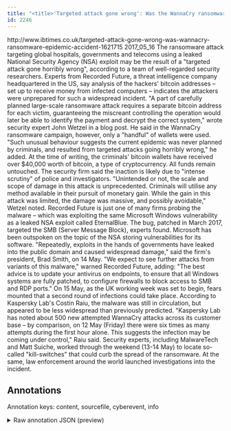 ```yaml
---
title: "<title>'Targeted attack gone wrong': Was the WannaCry ransomware epidemic an accident?</title>"
id: 2246
---
```


<title>'Targeted attack gone wrong': Was the WannaCry ransomware epidemic an accident?</title>
<source> http://www.ibtimes.co.uk/targeted-attack-gone-wrong-was-wannacry-ransomware-epidemic-accident-1621715 </source>
<date> 2017_05_16 </date>
<text>
The ransomware attack targeting global hospitals, governments and telecoms using a leaked National Security Agency (NSA) exploit may be the result of a "targeted attack gone horribly wrong", according to a team of well-regarded security researchers.
Experts from Recorded Future, a threat intelligence company headquartered in the US, say analysis of the hackers' bitcoin addresses – set up to receive money from infected computers – indicates the attackers were unprepared for such a widespread incident.
"A part of carefully planned large-scale ransomware attack requires a separate bitcoin address for each victim, guaranteeing the miscreant controlling the operation would later be able to identify the payment and decrypt the correct system," wrote security expert John Wetzel in a blog post.
He said in the WannaCry ransomware campaign, however, only a "handful" of wallets were used.
"Such unusual behaviour suggests the current epidemic was never planned by criminals, and resulted from targeted attacks going horribly wrong," he added.
At the time of writing, the criminals' bitcoin wallets have received over $40,000 worth of bitcoin, a type of cryptocurrency. All funds remain untouched.
The security firm said the inaction is likely due to "intense scrutiny" of police and investigators.
"Unintended or not, the scale and scope of damage in this attack is unprecedented. Criminals will utilise any method available in their pursuit of monetary gain. While the gain in this attack was limited, the damage was massive, and possibly avoidable," Wetzel noted.
Recorded Future is just one of many firms probing the malware – which was exploiting the same Microsoft Windows vulnerability as a leaked NSA exploit called EternalBlue.
The bug, patched in March 2017, targeted the SMB (Server Message Block), experts found.
Microsoft has been outspoken on the topic of the NSA storing vulnerabilities for its software.
"Repeatedly, exploits in the hands of governments have leaked into the public domain and caused widespread damage," said the firm's president, Brad Smith, on 14 May.
"We expect to see further attacks from variants of this malware," warned Recorded Future, adding: "The best advice is to update your antivirus on endpoints, to ensure that all Windows systems are fully patched, to configure firewalls to block access to SMB and RDP ports."
On 15 May, as the UK working week was set to begin, fears mounted that a second round of infections could take place. According to Kaspersky Lab's Costin Raiu, the malware was still in circulation, but appeared to be less widespread than previously predicted.
"Kaspersky Lab has noted about 500 new attempted WannaCry attacks across its customer base – by comparison, on 12 May (Friday) there were six times as many attempts during the first hour alone. This suggests the infection may be coming under control," Raiu said.
Security experts, including MalwareTech and Matt Suiche, worked through the weekend (13-14 May) to locate so-called "kill-switches" that could curb the spread of the ransomware. At the same, law enforcement around the world launched investigations into the incident.
</text>



## Annotations

Annotation keys: content, sourcefile, cyberevent, info

<details>
<summary>Raw annotation JSON (preview)</summary>

```json
{
  "content": "The ransomware attack targeting global hospitals, governments and telecoms using a leaked National Security Agency (NSA) exploit may be the result of a \"targeted attack gone horribly wrong\", according to a team of well-regarded security researchers. Experts from Recorded Future, a threat intelligence company headquartered in the US, say analysis of the hackers' bitcoin addresses \u2013 set up to receive money from infected computers \u2013 indicates the attackers were unprepared for such a widespread incident. \"A part of carefully planned large-scale ransomware attack requires a separate bitcoin address for each victim, guaranteeing the miscreant controlling the operation would later be able to identify the payment and decrypt the correct system,\" wrote security expert John Wetzel in a blog post. He said in the WannaCry ransomware campaign, however, only a \"handful\" of wallets were used. \"Such unusual behaviour suggests the current epidemic was never planned by criminals, and resulted from targeted attacks going horribly wrong,\" he added. At the time of writing, the criminals' bitcoin wallets have received over $40,000 worth of bitcoin, a type of cryptocurrency. All funds remain untouched. The security firm said the inaction is likely due to \"intense scrutiny\" of police and investigators. \"Unintended or not, the scale and scope of damage in this attack is unprecedented. Criminals will utilise any method available in their pursuit of monetary gain. While the gain in this attack was limited, the damage was massive, and possibly avoidable,\" Wetzel noted. Recorded Future is just one of many firms probing the malware \u2013 which was exploiting the same Microsoft Windows vulnerability as a leaked NSA exploit called EternalBlue. The bug, patched in March 2017, targeted the SMB (Server Message Block), experts found. Microsoft has been outspoken on the topic of the NSA storing vulnerabilities for its software. \"Repeatedly, exploits in the hands of governments have leaked into the public domain and caused widespread damage,\" said the firm's president, Brad Smith, on 14 May. \"We expect to see further attacks from variants of this malware,\" warned Recorded Future, adding: \"The best advice is to update your antivirus on endpoints, to ensure that all Windows systems are fully patched, to configure firewalls to block access to SMB and RDP ports.\" On 15 May, as the UK working week was set to begin, fears mounted that a second round of infections could take place. According to Kaspersky Lab's Costin Raiu, the malware was still in circulation, but appeared to be less widespread than previously predicted. \"Kaspersky Lab has noted about 500 new attempted WannaCry attacks across its customer base \u2013 by comparison, on 12 May (Friday) there were six times as many attempts during the first hour alone. This suggests the infection may be coming under control,\" Raiu said. Security experts, including MalwareTech and Matt Suiche, worked through the weekend (13-14 May) to locate so-called \"kill-switches\" that could curb the spread of the ransomware. At the same, law enforcement around the world launched investigations into the incident.",
  "sourcefile": "2246.txt",
  "cyberevent": {
    "hopper": [
      {
        "index": 0,
        "relation": "Same",
        "events": [
          {
            "index": "E2",
            "type": "Attack",
            "realis": "Generic",
            "nugget": {
              "startOffset": 547,
              "index": "T6",
              "endOffset": 564,
              "text": "ransomware attack"
            },
            "argument": [
              {
                "index": "T7",
                "text": "a separate bitcoin address",
                "endOffset": 600,
                "role": {
                  "type": "Payment-Method"
                },
                "startOffset": 574,
                "type": "PaymentMethod"
              },
              {
                
```
</details>
